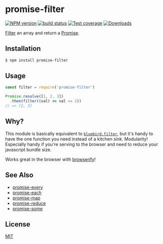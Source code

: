 # promise-filter
[![NPM version][npm-image]][npm-url]
[![build status][travis-image]][travis-url]
[![Test coverage][coveralls-image]][coveralls-url]
[![Downloads][downloads-image]][downloads-url]

[Filter][mdn] an array and return a [Promise][promise].

## Installation
```bash
$ npm install promise-filter
```

## Usage
```js
const filter = require('promise-filter')

Promise.resolve([1, 2, 3])
  .then(filter((val) => val >= 2))
// => [2, 3]
```

## Why?
This module is basically equivalent to [`bluebird.filter`][bluebird], but it's
handy to have the one function you need instead of a kitchen sink. Modularity!
Especially handy if you're serving to the browser and need to reduce your
javascript bundle size.

Works great in the browser with
[browserify](http://github.com/substack/node-browserify)!

## See Also
- [promise-every](https://github.com/yoshuawuyts/promise-every)
- [promise-each](https://github.com/yoshuawuyts/promise-each)
- [promise-map](https://github.com/yoshuawuyts/promise-map)
- [promise-reduce](https://github.com/yoshuawuyts/promise-reduce)
- [promise-some](https://github.com/yoshuawuyts/promise-some)

## License
[MIT](https://tldrlegal.com/license/mit-license)

[npm-image]: https://img.shields.io/npm/v/promise-filter.svg?style=flat-square
[npm-url]: https://npmjs.org/package/promise-filter
[travis-image]: https://img.shields.io/travis/yoshuawuyts/promise-filter.svg?style=flat-square
[travis-url]: https://travis-ci.org/yoshuawuyts/promise-filter
[coveralls-image]: https://img.shields.io/coveralls/yoshuawuyts/promise-filter.svg?style=flat-square
[coveralls-url]: https://coveralls.io/r/yoshuawuyts/promise-filter?branch=master
[downloads-image]: http://img.shields.io/npm/dm/promise-filter.svg?style=flat-square
[downloads-url]: https://npmjs.org/package/promise-filter

[mdn]: https://developer.mozilla.org/en-US/docs/Web/JavaScript/Reference/Global_Objects/Array/filter
[promise]: https://developer.mozilla.org/en-US/docs/Web/JavaScript/Reference/Global_Objects/Promise
[bluebird]: https://github.com/petkaantonov/bluebird/blob/master/API.md#filterfunction-filterper--object-options---promise
